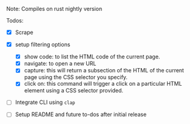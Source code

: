 Note: Compiles on rust nightly version

Todos:

- [x] Scrape
- [x] setup filtering options

  - [x] show code: to list the HTML code of the current page.
  - [x] navigate: to open a new URL
  - [x] capture: this will return a subsection of the HTML of the current page using the CSS selector you specify.
  - [x] click on: this command will trigger a click on a particular HTML element using a CSS selector provided.

- [ ] Integrate CLI using `clap`
- [ ] Setup README and future to-dos after initial release
